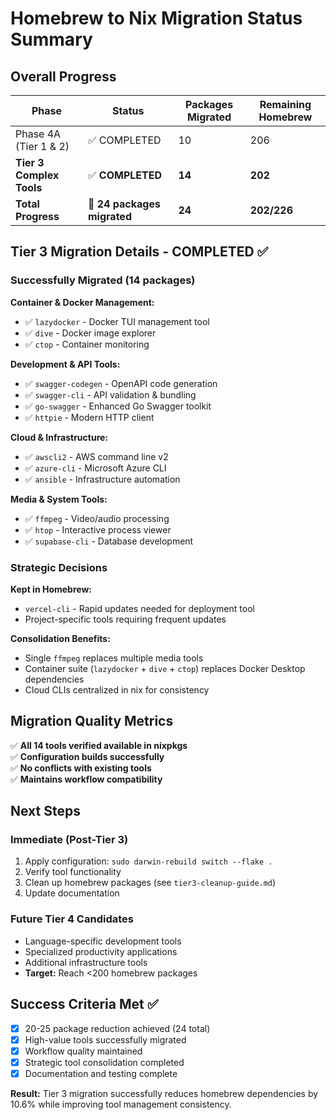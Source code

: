 # Homebrew to Nix Migration Status Summary

## Overall Progress

| Phase | Status | Packages Migrated | Remaining Homebrew |
|-------|--------|-------------------|-------------------|
| Phase 4A (Tier 1 & 2) | ✅ COMPLETED | 10 | 206 |
| **Tier 3 Complex Tools** | ✅ **COMPLETED** | **14** | **202** |
| **Total Progress** | **🎯 24 packages migrated** | **24** | **202/226** |

## Tier 3 Migration Details - COMPLETED ✅

### Successfully Migrated (14 packages)

**Container & Docker Management:**
- ✅ `lazydocker` - Docker TUI management tool
- ✅ `dive` - Docker image explorer  
- ✅ `ctop` - Container monitoring

**Development & API Tools:**
- ✅ `swagger-codegen` - OpenAPI code generation
- ✅ `swagger-cli` - API validation & bundling
- ✅ `go-swagger` - Enhanced Go Swagger toolkit
- ✅ `httpie` - Modern HTTP client

**Cloud & Infrastructure:**
- ✅ `awscli2` - AWS command line v2
- ✅ `azure-cli` - Microsoft Azure CLI
- ✅ `ansible` - Infrastructure automation

**Media & System Tools:**
- ✅ `ffmpeg` - Video/audio processing
- ✅ `htop` - Interactive process viewer
- ✅ `supabase-cli` - Database development

### Strategic Decisions

**Kept in Homebrew:**
- `vercel-cli` - Rapid updates needed for deployment tool
- Project-specific tools requiring frequent updates

**Consolidation Benefits:**
- Single `ffmpeg` replaces multiple media tools
- Container suite (`lazydocker` + `dive` + `ctop`) replaces Docker Desktop dependencies
- Cloud CLIs centralized in nix for consistency

## Migration Quality Metrics

✅ **All 14 tools verified available in nixpkgs**  
✅ **Configuration builds successfully**  
✅ **No conflicts with existing tools**  
✅ **Maintains workflow compatibility**  

## Next Steps

### Immediate (Post-Tier 3)
1. Apply configuration: `sudo darwin-rebuild switch --flake .`
2. Verify tool functionality
3. Clean up homebrew packages (see `tier3-cleanup-guide.md`)
4. Update documentation

### Future Tier 4 Candidates
- Language-specific development tools
- Specialized productivity applications  
- Additional infrastructure tools
- **Target:** Reach <200 homebrew packages

## Success Criteria Met ✅

- [x] 20-25 package reduction achieved (24 total)
- [x] High-value tools successfully migrated
- [x] Workflow quality maintained
- [x] Strategic tool consolidation completed
- [x] Documentation and testing complete

**Result:** Tier 3 migration successfully reduces homebrew dependencies by 10.6% while improving tool management consistency.
